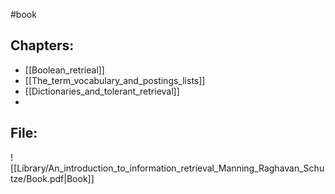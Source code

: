 #book

## Chapters:
- [[Boolean_retrieal]]
- [[The_term_vocabulary_and_postings_lists]]
- [[Dictionaries_and_tolerant_retrieval]]
- 

## File:
![[Library/An_introduction_to_information_retrieval_Manning_Raghavan_Schutze/Book.pdf|Book]]